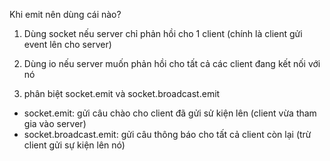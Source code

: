 Khi emit nên dùng cái nào?
1. Dùng socket nếu server chỉ phản hồi cho 1 client (chính là client gửi event lên cho server)
2. Dùng io nếu server muốn phản hồi cho tất cả các client đang kết nối với nó

09. phân biệt socket.emit và socket.broadcast.emit
- socket.emit: gửi câu chào cho client đã gửi sử kiện lên (client vừa tham gia vào server)
- socket.broadcast.emit: gửi câu thông báo cho tất cả client còn lại (trừ client gửi sự kiện lên nó)